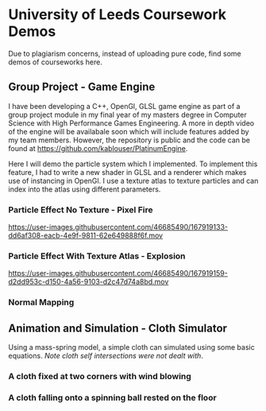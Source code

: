 # University of Leeds Coursework Demos

Due to plagiarism concerns, instead of uploading pure code, find some demos of courseworks here.

## Group Project - Game Engine
I have been developing a C++, OpenGl, GLSL game engine as part of a group project module in my final year of my masters degree in Computer Science with High Performance Games Engineering. A more in depth video of the engine will be availabale soon which will include features added by my team members. However, the repository is public and the code can be found at https://github.com/kablouser/PlatinumEngine. 

Here I will demo the particle system which I implemented. To implement this feature, I had to write a new shader in GLSL and a renderer which makes use of instancing in OpenGl. I use a texture atlas to texture particles and can index into the atlas using different parameters. 

### Particle Effect No Texture - Pixel Fire

https://user-images.githubusercontent.com/46685490/167919133-dd6af308-eacb-4e9f-9811-62e649888f6f.mov

### Particle Effect With Texture Atlas - Explosion

https://user-images.githubusercontent.com/46685490/167919159-d2dd953c-d150-4a56-9103-d2c47d74a8bd.mov

### Normal Mapping

## Animation and Simulation - Cloth Simulator 
Using a mass-spring model, a simple cloth can simulated using some basic equations. *Note cloth self intersections were not dealt with*. 

### A cloth fixed at two corners with wind blowing

### A cloth falling onto a spinning ball rested on the floor
